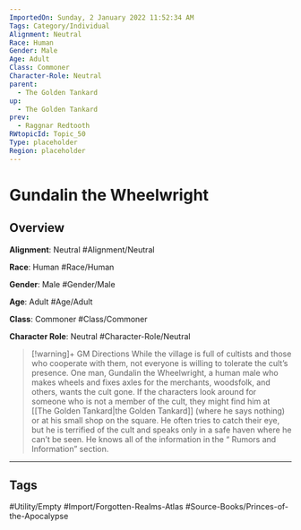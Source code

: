 ```yaml
---
ImportedOn: Sunday, 2 January 2022 11:52:34 AM
Tags: Category/Individual
Alignment: Neutral
Race: Human
Gender: Male
Age: Adult
Class: Commoner
Character-Role: Neutral
parent:
  - The Golden Tankard
up:
  - The Golden Tankard
prev:
  - Raggnar Redtooth
RWtopicId: Topic_50
Type: placeholder
Region: placeholder
---
```

# Gundalin the Wheelwright
## Overview
**Alignment**: Neutral
#Alignment/Neutral

**Race**: Human
#Race/Human

**Gender**: Male
#Gender/Male

**Age**: Adult
#Age/Adult

**Class**: Commoner
#Class/Commoner

**Character Role**: Neutral
#Character-Role/Neutral

> [!warning]+ GM Directions
> While the village is full of cultists and those who cooperate with them, not everyone is willing to tolerate the cult’s presence. One man, Gundalin the Wheelwright, a human male who makes wheels and fixes axles for the merchants, woodsfolk, and others, wants the cult gone. If the characters look around for someone who is not a member of the cult, they might find him at [[The Golden Tankard|the Golden Tankard]] (where he says nothing) or at his small shop on the square. He often tries to catch their eye, but he is terrified of the cult and speaks only in a safe haven where he can’t be seen. He knows all of the information in the “ Rumors and Information” section.



---
## Tags
#Utility/Empty #Import/Forgotten-Realms-Atlas #Source-Books/Princes-of-the-Apocalypse

